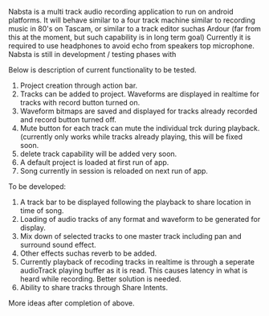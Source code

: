 Nabsta is a multi track audio recording application to run on android platforms. 
It will  behave similar to a four track machine similar to recording music in 80's on Tascam, or similar to a track editor suchas Ardour (far from this at the moment, but such capability is in long term goal) 
Currently it is required to use headphones to avoid echo from speakers top microphone.
Nabsta is still in development / testing phases with

Below is description of current functionality to be tested.

1. Project creation through action bar.
2. Tracks can be added to project. Waveforms are displayed in realtime for tracks with record button turned on.
3. Waveform bitmaps are saved and displayed for tracks already recorded and record button turned off.
4. Mute button for each track can mute the individual trck during playback. (currently only works while tracks already playing, this will be fixed soon.
5. delete track capability will be added very soon.
6. A default project is loaded at first run of app.
7. Song currently in session is reloaded on next run of app.

To be developed:
1. A track bar to be displayed following the playback to share location in time of song.
2. Loading of audio tracks of any format and waveform to be generated for display.
3. Mix down of selected tracks to one master track including pan and surround sound effect.
4. Other effects suchas reverb to be added.
5. Currently playback of recoding tracks in realtime is through a seperate audioTrack playing buffer as it is read. This causes latency in what is heard while recording. Better solution is needed.
6. Ability to share tracks through Share Intents.

More ideas after completion of above.


